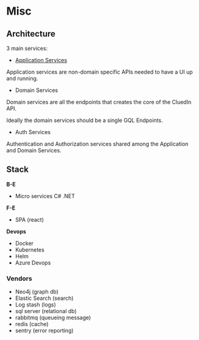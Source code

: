 # Misc

## Architecture

3 main services:

- [Application Services](./application-services.md)

Application services are non-domain specific APIs needed to have a UI up and running.

- Domain Services

Domain services are all the endpoints that creates the core of the CluedIn API.

Ideally the domain services should be a single GQL Endpoints.

- Auth Services

Authentication and Authorization services shared among the Application and Domain Services.

## Stack

**B-E**

- Micro services C# .NET

**F-E**

- SPA (react)

**Devops**

- Docker
- Kubernetes
- Helm
- Azure Devops

### Vendors

- Neo4j (graph db)
- Elastic Search (search)
- Log stash (logs)
- sql server (relational db)
- rabbitmq (queueing message)
- redis (cache)
- sentry (error reporting)



